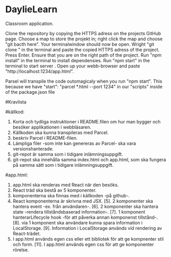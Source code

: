# DaylieLearn
Classroom application.

Clone the repository by copying the HTTPS adress on the projects GitHub page.
Choose a map to store the projekt in; right click the map and choose "git bacth here".
Your terminalwindow should now be open.
Wright "git clone " in the terminal and paste the copied HTTPS adress of the project.
Press Enter.
Ensure that you are on the right path of the project.
Run "npm install" in the terminal to install dependensies.
Run "npm start" in the terminal to start server .
Open up your webb-browser and paste "http://localhost:1234/app.html".

Parsel will transpile the code outomagicaly when you run "npm start". This because we have "start": "parcel *.html --port 1234" in our "scripts" inside of the package.json file


#Kravlista

#källkod:
1. Korta och tydliga instruktioner i README.filen om hur man bygger och besöker applikationen i webbläsaren.
2. Källkoden ska kunna transpileras med Parcel.
3. beskriv Parcel i README-filen.
4. Lämpliga filer -som inte kan genereras av Parcel- ska vara versionshanterade.
5. git-repot är samma som i tidigare inlämningsuppgift.
6. git-repot ska innehålla samma index.html och app.html, som ska fungera på samma sätt som i tidigare inlämningsuppgift.

#app.html:
1. app.html ska renderas med React när den besöks.
2. React träd ska bestå av 5 komponenter.
3. komponenterna ska finnas med i källkoden -på github-.
4. React komponenterna är skrivna med JSX.
[5]. 2 komponenter ska hantera event -ex. från användaren-.
[6]. 2 komponenter ska hantera state -rendera tillståndsbaserad information-.
[7]. 1 komponent hanterarLifecycle hook -för att påverka annan komponenst tillstånd-.
[8]. via 1 komponent ska användare kunna spara information i LocalStorage.
[9]. Information i LocalStorage används vid rendering av React-trädet.
10. I app.html används egen css eller ett bibliotek för att ge kompnenter stil och form.
[11]. I app.html används egen css för att ge komponenter rörelse.